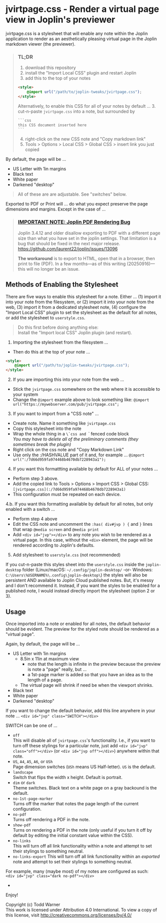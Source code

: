 # jvirtpage.css - Render a virtual page view in Joplin's previewer

jvirtpage.css is a stylesheet that will enable any note within the Joplin
application to render as an aesthetically pleasing virtual page in the Joplin
markdown viewer (the previewer).

> ### TL;DR
>
> 1. download this repository
> 2. install the "Import Local CSS" plugin and restart Joplin
> 3. add this to the top of your notes
> ```html
> <style>
>     @import url("/path/to/joplin-tweaks/jvirtpage.css");
> </style>
> ```
>
> Alternatively, to enable this CSS for all of your notes by default …
> 3. cut-n-paste `jvirtpage.css` into a note, but surrounded by
> ~~~html
> ```css
> this CSS document inserted here
> ```
> ~~~
> 4. right-click on the new CSS note and "Copy markdown link"
> 5. Tools >  Options > Local CSS > Global CSS > insert link you just copied

By default, the page will be …
- US Letter with 1in margins
- Black text
- White paper
- Darkened "desktop"

> All of these are are adjustable. See "switches" below.

Exported to PDF or Print will … do what you expect preserve the page dimensions
and margins. Except in the case of …

> ### [IMPORTANT NOTE: Joplin PDF Rendering Bug](https://github.com/laurent22/joplin/issues/13096)
> 
> Joplin 3.4.12 and older disallow exporting to PDF with a different page size
> than what you have set in the joplin settings. That limitation is a bug that
> should be fixed in the next major release.
> https://github.com/laurent22/joplin/issues/13096
>
> **The workaround** is to export to HTML, open that in a browser, then print
> to file (PDF). In a few months—as of this writing (20250916)—this will
> no longer be an issue.


## Methods of Enabling the Stylesheet

There are five ways to enable this stylesheet for a note. Either … (1) import
it into your note from the filesystem, or (2) import it into your note from the
web, (3) import it from a dedicated stylesheet note, (4) configure the "Import
Local CSS" plugin to set the stylesheet as the default for all notes, or add
the stylesheet to `userstyle.css`.

> Do this first before doing anything else:  
> Install the "Import local CSS" Joplin plugin (and restart).

1. Importing the stylesheet from the filesystem …

- Then do this at the top of your note …
```html
<style>
    @import url("/path/to/joplin-tweaks/jvirtpage.css");
</style>
```

2. If you are importing this into your note from the web …

- Stick the `jvirtpage.css` somewhere on the web where it is accessible to
  your system
- Change the `@import` example above to look something like:
  `@import url("https://mywebserver.com/pub/jvirtpage.css";`

3. If you want to import from a "CSS note" …

- Create note. Name it something like `jvirtpage.css`
- Copy this stylesheet into the note
- Wrap the whole thing in a ``\`css and ``\` fenced code block  
  *You may have to delete all of the preliminary comments (they sometimes break the plugin)*
- Right click on the css note and "Copy Markdown Link"
- Use only the :/HASHVALUE part of it and, for example …
  `@import url(":/7d66d959fa974468b4670db7228943a1");`

4. If you want this formattting available by default for ALL of your notes …

- Perform step 3 above.
- Add the copied link to Tools > Options > Import CSS > Global CSS:
  `[jvirtpage.css](:/7d66d959fa974468b4670db7228943a1)`
- This configuration must be repeated on each device.

4.b. If you want this formatting available by default for all notes, but only
enabled with a switch …

- Perform step 4 above
- Edit the CSS note and uncomment the `:has( div#jvp ) {`  and `}` lines that
  wrap `@media screen` and `@media print`
- Add `<div id="jvp"></div>` to any note you wish to be rendered as a virtual
  page. In this case, without the `<div>` element, the page will be rendered
  according to Joplin's defaults.

5. Add stylesheet to `userstyle.css` (not recommended)

If you cut-n-paste this styles sheet into the `userstyle.css` inside the
`joplin-desktop` folder (Linux/macOS: `~/.config/joplin-desktop/` -or- Windows:
`C:\Users\%USERNAME%\.config\joplin-desktop\`) the styles will also be
persistent AND available to Joplin Cloud published notes. But, it's messy and I
don't recommend it. Instead, if you want the styles to be enabled for a
published note, I would instead directly import the stylesheet (option 2 or 3).


## Usage

Once imported into a note or enabled for all notes, the default behavior should
be evident. The preview for the styled note should be rendered as a "virtual
page".

Again, by default, the page will be …

- US Letter with 1in margins
  - 8.5in x 11in at maximum view
    - note that the length is infinite in the preview because the preview is
      note a "page" really, but …
    - a 1st-page marker is added so that you have an idea as to the length of a
      page.
  - The virtual page will shrink if need be when the viewport shrinks.
- Black text
- White paper
- Darkened "desktop"

If you want to change the default behavior, add this line anywhere in your
  note …
`<div id="jvp" class="SWITCH"></div>`

SWITCH can be one of …

- `off`  
  This will disable all of `jvirtpage.css`'s functionality.
  I.e., if you want to turn off these stylings for a particular note, just add
  `<div id="jvp" class="off"></div>` (or `<div id="jvp off"></div>`)
  anywhere within that note.
- `US`, `A4`, `A5`, `A6`, or `USh`  
  Page dimension switches (`USh` means US Half-letter). `US` is the default.
- `landscape`  
  Switch that flips the width x height. Default is portrait.
- `dim` or `dark`  
  Theme switches. Black text on a white page on a gray backound is the
  default.
- `no-1st-page-marker`  
  Turns off the marker that notes the page length of the current configuration.
- `no-pdf`  
  Turns off rendering a PDF in the note.
- `show-pdf`  
  Turns on rendering a PDF in the note (only useful if you turn it off by
  default by editing the initial constant value within the CSS).
- `no-links`  
  This will turn off all link functionality within a note and attempt to set
  their stylings to something neutral.
- `no-links-export`
  This will turn off all link functionality within an *exported* note and
  attempt to set their stylings to something neutral.

For example, many (maybe most) of my notes are configured as such:  
`<div id="jvp" class="dark no-pdf"></div>`

-

Enjoy!

Copyright (c) Todd Warner  
This work is licensed under Attribution 4.0 International. To view a copy
of this license, visit http://creativecommons.org/licenses/by/4.0/


